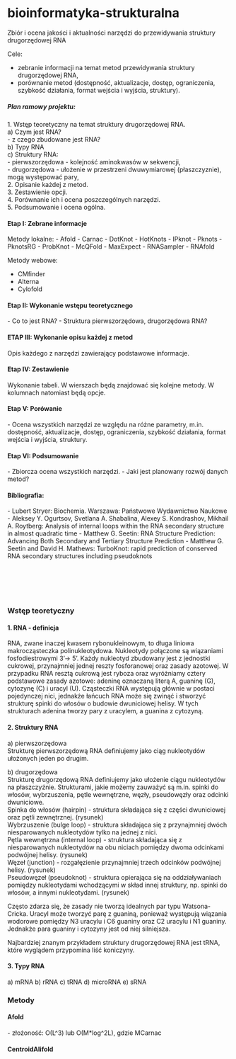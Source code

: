 # bioinformatyka-strukturalna
Zbiór i ocena jakości i aktualności narzędzi do przewidywania struktury drugorzędowej RNA

Cele:
- zebranie informacji na temat metod przewidywania struktury drugorzędowej RNA,
- porównanie metod (dostępność, aktualizacje, dostęp, ograniczenia, szybkość działania, format wejścia i wyjścia, struktury).

<h5>Plan ramowy projektu:</h5>
<p>
1. Wstęp teoretyczny na temat struktury drugorzędowej RNA.<br />
  a) Czym jest RNA?<br/>
    - z czego zbudowane jest RNA?<br/>
  b) Typy RNA<br/>
  c) Struktury RNA:<br/>
    - pierwszorzędowa - kolejność aminokwasów w sekwencji,<br/>
    - drugorzędowa - ułożenie w przestrzeni dwuwymiarowej (płaszczyznie), mogą występować pary,<br/>
2. Opisanie każdej z metod.<br />
3. Zestawienie opcji.<br />
4. Porównanie ich i ocena poszczególnych narzędzi.<br />
5. Podsumowanie i ocena ogólna.<br />
</p>

<h4>Etap I: Zebrane informacje</h4>
Metody lokalne:
- Afold
- Carnac
- DotKnot
- HotKnots
- IPknot
- Pknots
- PknotsRG
- ProbKnot
- McQFold
- MaxExpect
- RNASampler
- RNAfold

Metody webowe:
- CMfinder
- Alterna
- Cylofold

<h4>Etap II: Wykonanie wstępu teoretycznego</h4>
- Co to jest RNA?
- Struktura pierwszorzędowa, drugorzędowa RNA?

<h4>ETAP III: Wykonanie opisu każdej z metod</h4>
Opis każdego z narzędzi zawierający podstawowe informacje.

<h4>Etap IV: Zestawienie</h4>
Wykonanie tabeli. W wierszach będą znajdować się kolejne metody. W kolumnach natomiast będą opcje.

<h4>Etap V: Porówanie</h4>
- Ocena wszystkich narzędzi ze względu na różne parametry, m.in. dostępność, aktualizacje, dostęp, ograniczenia, szybkość działania, format wejścia i wyjścia, struktury.

<h4>Etap VI: Podsumowanie</h4>
- Zbiorcza ocena wszystkich narzędzi.
- Jaki jest planowany rozwój danych metod?


<h4>Bibliografia:</h4>
- Lubert Stryer: Biochemia. Warszawa: Państwowe Wydawnictwo Naukowe
- Aleksey Y. Ogurtsov, Svetlana A. Shabalina, Alexey S. Kondrashov, Mikhail A. Roytberg: Analysis of internal loops within the RNA      secondary structure in almost quadratic time
- Matthew G. Seetin: RNA Structure Prediction: Advancing Both Secondary and Tertiary Structure Prediction
- Matthew G. Seetin and David H. Mathews: TurboKnot: rapid prediction of conserved RNA secondary structures including pseudoknots



<br/><br/><br/><br/>
<h3>Wstęp teoretyczny</h3>
<h4>1. RNA - definicja</h4>
<p>RNA, zwane inaczej kwasem rybonukleinowym, to długa liniowa makrocząsteczka polinukleotydowa.  Nukleotydy połączone są wiązaniami fosfodiestrowymi 3’→ 5’. Każdy nukleotyd zbudowany jest z jednostki cukrowej, przynajmniej jednej reszty fosforanowej oraz zasady azotowej. W przypadku RNA resztą cukrową jest ryboza oraz wyróżniamy cztery podstawowe zasady azotowe: adeninę oznaczaną literą A, guaninę (G), cytozynę (C) i uracyl (U). 
Cząsteczki RNA występują głównie w postaci pojedynczej nici, jednakże łańcuch RNA może się zwinąć i stworzyć strukturę spinki do włosów o budowie dwuniciowej helisy. W tych strukturach adenina tworzy pary z uracylem, a guanina z cytozyną. 
</p>
<h4>2. Struktury RNA</h4>
a) pierwszorzędowa<br/>
  Strukturę pierwszorzędową RNA definiujemy jako ciąg nukleotydów ułożonych jeden po drugim.
  
b) drugorzędowa<br/>
  Strukturę drugorzędową RNA definiujemy jako ułożenie ciągu nukleotydów na płaszczyźnie. Strukturami, jakie możemy zauważyć są m.in. spinki do włosów, wybrzuszenia, pętle wewnętrzne, węzły, pseudowęzły oraz odcinki dwuniciowe.<br/>
  Spinka do włosów (hairpin) - struktura składająca się z części dwuniciowej oraz pętli zewnętrznej. (rysunek)<br/>
  Wybrzuszenie (bulge loop) - struktura składająca się z przynajmniej dwóch niesparowanych nukleotydów tylko na jednej z nici.<br/>
  Pętla wewnętrzna (internal loop) - struktura składająca się z niesparowanych nukleotydów na obu niciach pomiędzy dwoma odcinkami podwójnej helisy. (rysunek)<br/> 
  Węzeł (junction) - rozgałęzienie przynajmniej trzech odcinków podwójnej helisy. (rysunek)<br/>
  Pseudowęzeł (pseudoknot) - struktura opierająca się na oddziaływaniach pomiędzy nukleotydami wchodzącymi w skład innej struktury, np. spinki do włosów, a innymi nukleotydami. (rysunek)<br/>
  
Często zdarza się, że zasady nie tworzą idealnych par typu Watsona-Cricka. Uracyl może tworzyć parę z guaniną, ponieważ występują wiązania wodorowe pomiędzy N3 uracylu i C6 guaniny oraz C2 uracylu i N1 guaniny. Jednakże para guaniny i cytozyny jest od niej silniejsza. 
  
  Najbardziej znanym przykładem struktury drugorzędowej RNA jest tRNA, które wyglądem przypomina liść koniczyny.

<h4>3. Typy RNA</h4>
a) mRNA
b) rRNA
c) tRNA
d) microRNA
e) sRNA            


<h3>Metody</h3>
<h4>Afold</h4>
- złożoność: O(L^3) lub O(M*log^2L), gdzie M<L^2 i oznacza liczbę możliwych par nukleotydów, L oznacza długość łańcucha RNA.
- dostępność: przez serwer ftp na system Linux i Windows.

<h4>Carnac</h4>


<h4>CentroidAlifold</h4>


